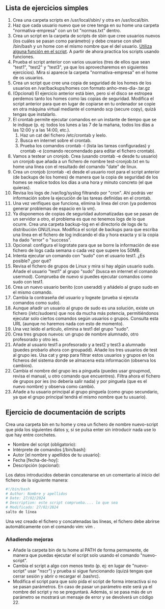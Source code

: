 
## Lista de ejercicios simples
1. Crea una carpeta scripts en /usr/local/sbin/ y otra en /usr/local/bin.
2. Haz que cada usuario nuevo que se cree tenga en su home una carpeta "normativa-empresa" con un txt "normas.txt" dentro.
3. Crea un script en la carpeta de scripts de sbin que cree usuarios nuevos (los cuáles se pasan como parámetro) y debe crearse con shell /bin/bash y un home con el mismo nombre que el del usuario. [Utiliza alguna función en el script](https://ioflood.com/blog/bash-function/). A partir de ahora practica los scripts usando funciones.
4. Prueba el script anterior con varios usuarios (tres de ellos que sean "test1", "test2" y "test3", ya que los aprovecharemos en siguientes ejercicios). Mira si aparece la carpeta "normativa-empresa" en el home de os usuarios.
5. Crea un script que cree una copia de seguridad de los homes de los usuarios en /var/backups/homes con formato anho-mes-dia-<nombre-usuario>.tar.gz
6. (Opcional) El ejercicio anterior está bien, pero si el disco se estropea perdemos tanto los homes como las copias de seguridad. Modifica el script anterior para que en lugar de copiarse en tu ordenador se copie en otra máquina virtual mediante el comando scp (secure copy), quizá tengas que instalarlo.
7. El crontab permite ejecutar comandos en un instante de tiempo que se le indique (p. ej: todos los lunes a las 7 de la mañana, todos los días a las 12:00 y a las 14:00, etc.).
   1. Haz un cat del fichero /etc/crontab y leelo.
   2. Busca en internet sobre el crontab.
   3. Prueba los comandos crontab -l (lista las tareas configuradas) y crontab -e (comando recomendado para editar el fichero crontab).
8. Vamos a testear un cronjob. Crea (usando crontab -e desde tu usuario) un cronjob que añada a un fichero de nombre test-cronjob.txt en tu home una línea con el resultado del comando "date" de linux.
9. Crea un cronjob (crontab -e) desde el usuario root para el script anterior (de backups de los homes) de manera que la copia de seguridad de los homes se realice todos los días a una hora y minuto concreto (el que quieras).
10. Revisa los logs de /var/log/syslog filtrando por "cron". Ahí podrás ver información sobre la ejecución de las tareas definidas en el crontab.
11. Una vez verifiques que funciona, elimina la línea del cron (ya podemos generar problemas de espacio en la vm).
12. Ya disponemos de copias de seguridad automatizadas que se pasan de un servidor a otro, el problema es que no tenemos logs de lo que ocurre. Crea una carpeta backup-log en el directorio de logs de tu distribución GNU/Linux. Modifica el script de backups para que escriba una línea en el fichero de log indicando el día y hora exacta y si la copia ha dado "error" o "success".
13. Opcional: configura el logrotate para que se borre la información de ese fichero de logs cada semana o cada vez que supere los 50MB.
14. Intenta ejecutar un comando con "sudo" con el usuario test1. ¿Es posible? ¿por qué?
15. Revisa el fichero de grupos de Linux y mira si hay algún usuario sudo. Añade el usuario "test1" al grupo "sudo" (busca en internet el comando usermod). Comprueba de nuevo si puedes ejecutar comandos como sudo con test1.
16. Crea un nuevo usuario benito (con useradd) y añádelo al grupo sudo en el mismo comando.
17. Cambia la contraseña del usuario y logeate (prueba si ejecuta comandos como sudo).
18. Aunque añadir un usuario al grupo de sudo es una solución, existe un fichero (/etc/sudoers) que nos da mucha más potencia, permitiéndonos ejecutar solo ciertos comandos según usuarios o grupos. Consulta esta URL (aunque no haremos nada con esto de momento).
19. Una vez leído el artículo, elimina a test1 del grupo "sudo".
20. Crea tres grupos nuevos: un grupo de nombre alumnado, otro profesorado y otro ies.
21. Añade al usuario test1 a profesorado y a test2 y test3 a alumnado (puedes probarlo ahora con groupadd). Añade los tres usuarios de test al grupo ies. Usa cat y grep para filtrar estos usuarios y grupos en los ficheros del sistema donde se almacena esta información (observa los cambios).
22. Cambia el nombre del grupo ies a pinguela (puedes usar groupmod, revisa el manual, u otro comando que encuentres). Filtra ahora el fichero de grupos por ies (no debería salir nada) y por pinguela (que es el nuevo nombre) y observa como cambió.
23. Añade a tu usuario principal al grupo pinguela (como grupo secundario, ya que el grupo principal tendrá el mismo nombre que tu usuario).

## Ejercicio de documentación de scripts
Crea una carpeta bin en tu home y crea un fichero de nombre nuevo-script que pida los siguientes datos y, si se pulsa enter sin introducir nada use lo que hay entre corchetes.

- Nombre del script (obligatorio):
- Intérprete de comandos [/bin/bash]:
- Autor [el nombre y apellidos de tu usuario]:
- Fecha [fecha-de-hoy]:
- Descripción (opcional):

Los datos introducidos deberán concatenarse en un comentario al inicio del fichero de la siguiente manera:

```bash
#!/bin/bash
# Author: Nombre y apellidos
# Date: 27/02/2024
# Description: este script comprueba.... lo que sea
# Modificado: 27/02/2024
salto de línea

```

Una vez creado el fichero y concatenadas las líneas, el fichero debe abrirse automáticamente con el comando vim: vim <nombre-fichero>.

### Añadiendo mejoras
- Añade la carpeta bin de tu home al PATH de forma permanente, de manera que puedas ejecutar el script solo usando el comando "nuevo-script".
- Cambia el script a algo con menos texto (p. ej: en lugar de "nuevo-script" usar "nscr") y prueba si sigue funcionando (quizá tengas que cerrar sesión y abrir o recargar el .bashrc).
- Modifica el script para que solo pida el script de forma interactiva si no se pasan parámetros. En caso de pasar un parámetro este será ya el nombre del script y no se preguntará. Además, si se pasa más de un parámetro se mostrará un mensaje de error y se devolverá un código 22.
